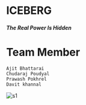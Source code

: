 # ICEBERG
##### The Real Power Is Hidden
# Team Member
```
Ajit Bhattarai
Chudaraj Poudyal
Prawash Pokhrel
Davit khannal
```
![s1](https://user-images.githubusercontent.com/46283210/71363182-6fed6980-25c0-11ea-9502-191ebf32c7c2.PNG)
